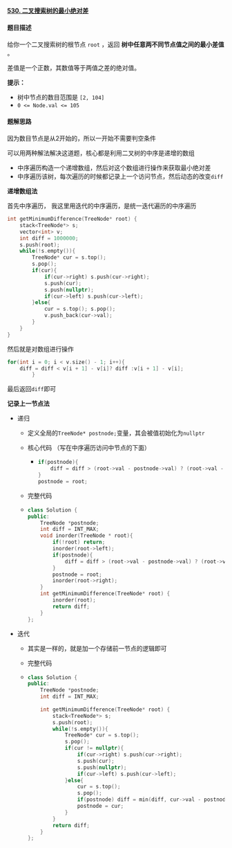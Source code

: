 #### [530. 二叉搜索树的最小绝对差](https://leetcode.cn/problems/minimum-absolute-difference-in-bst/)

#### **题目描述**

给你一个二叉搜索树的根节点 `root` ，返回 **树中任意两不同节点值之间的最小差值** 。

差值是一个正数，其数值等于两值之差的绝对值。

**提示：**

- 树中节点的数目范围是 `[2, 104]`
- `0 <= Node.val <= 105`

#### 题解思路

因为数目节点是从2开始的，所以一开始不需要判空条件

可以用两种解法解决这道题，核心都是利用二叉树的中序是递增的数组

- 中序遍历构造一个递增数组，然后对这个数组进行操作来获取最小绝对差
- 中序遍历该树，每次遍历的时候都记录上一个访问节点，然后动态的改变`diff`

**递增数组法**

首先中序遍历， 我这里用迭代的中序遍历，是统一迭代遍历的中序遍历

```c++
int getMinimumDifference(TreeNode* root) {
    stack<TreeNode*> s;
    vector<int> v;
    int diff = 1000000;
    s.push(root);
    while(!s.empty()){
        TreeNode* cur = s.top(); 
        s.pop();
        if(cur){
            if(cur->right) s.push(cur->right);
            s.push(cur);
            s.push(nullptr);
            if(cur->left) s.push(cur->left);
        }else{
            cur = s.top(); s.pop();
            v.push_back(cur->val);
        }
    }
}
```

然后就是对数组进行操作

```c++
for(int i = 0; i < v.size() - 1; i++){
    diff = diff < v[i + 1] - v[i]? diff :v[i + 1] - v[i];
        }
```

最后返回`diff`即可

**记录上一节点法**

- 递归

  - 定义全局的`TreeNode* postnode;`变量，其会被值初始化为`nullptr`

  - 核心代码  （写在中序遍历访问中节点的下面）

    - ```c++
      if(postnode){
          diff = diff > (root->val - postnode->val) ? (root->val - postnode->val) : diff;
      }            
      postnode = root;
      ```

  - 完整代码

  - ```c++
    class Solution {
    public:  
        TreeNode *postnode;
        int diff = INT_MAX;
        void inorder(TreeNode * root){
            if(!root) return;
            inorder(root->left);
            if(postnode){
                diff = diff > (root->val - postnode->val) ? (root->val - postnode->val) : diff;
            }    
            postnode = root;
            inorder(root->right);
        }    
        int getMinimumDifference(TreeNode* root) {
            inorder(root);
            return diff;
        }    
    };       
    ```

- 迭代

  - 其实是一样的，就是加一个存储前一节点的逻辑即可

  - 完整代码

  - ```c++
    class Solution {
    public:
        TreeNode *postnode;
        int diff = INT_MAX;
        
        int getMinimumDifference(TreeNode* root) {
            stack<TreeNode*> s;
            s.push(root);
            while(!s.empty()){
                TreeNode* cur = s.top();
                s.pop();
                if(cur != nullptr){
                    if(cur->right) s.push(cur->right);
                    s.push(cur);
                    s.push(nullptr);
                    if(cur->left) s.push(cur->left);
                }else{
                    cur = s.top();
                    s.pop();
                    if(postnode) diff = min(diff, cur->val - postnode->val);
                    postnode = cur;
                }
            }
            return diff;
        }
    };
    ```

